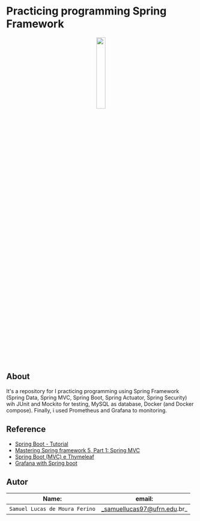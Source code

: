 # Practicing programming Spring Framework

<p align="center">
<img src="http://www.t2ti.com/images/siscom-spring/spring.png" width="22%"  />
</p>


## About 


It's a repository for I practicing programming using Spring Framework (Spring Data, Spring MVC, Spring Boot, Spring Actuator, Spring Security) wih JUnit and Mockito for testing, MySQL as database, Docker (and Docker compose). Finally, i used Prometheus and Grafana to monitoring.

## Reference  

- [Spring Boot - Tutorial](https://www.vogella.com/tutorials/SpringBoot/article.html)  
- [Mastering Spring framework 5, Part 1: Spring MVC](https://www.javaworld.com/article/2078034/spring-framework-mastering-spring-mvc.html)  
- [Spring Boot (MVC) e Thymeleaf](https://www.jdevtreinamento.com.br/formacao-java-web-profissional/projeto-java-web.html)
- [Grafana with Spring boot](https://www.youtube.com/watch?v=KB-Z98-EM_g)

## Autor  

| Name: | email: |  
| ---------- | ------------- |
|`Samuel Lucas de Moura Ferino` 	| _samuellucas97@ufrn.edu.br_  


